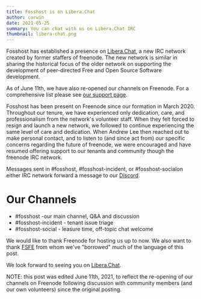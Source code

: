 ```yaml
---
title: Fosshost is on Libera.Chat
author: corwin
date: 2021-05-25
summary: You can chat with us on Libera.Chat IRC
thumbnail: libera-chat.png
---
```


Fosshost has established a presence on [Libera.Chat](https://libera.chat), a new IRC network created by former staffers of freenode.  The new network is similar in sharing the historical focus of the older network on supporting the development of peer-directed Free and Open Source Software development.

As of June 11th, we have also re-opened our channels on Freenode.   For a comprehensive list please see [our support page](https://docs.fosshost.org/about/support).

Fosshost has been present on Freenode since our formation in March 2020.  Throughout our tenure, we have experienced only dedication, care, and professionalism from the network's volunteer staff. When they felt forced to resign and launch a new network, we followed to continue experiencing the same level of care and dedication.  When Andrew Lee then reached out to make personal contact, and to listen to (and since act from) our specific concerns regarding the future of freenode, we were encouraged and have resumed offering support to our tenants and community though the freenode IRC network.

Messages sent in #fosshost, #fosshost-incident, or #fosshost-socialon either IRC network forward a message to our [Discord](https://discord.gg/pEU5eZ9hhh).

# Our Channels

 * #fosshost -our main channel, Q&A and discussion
 * #fosshost-incident - tenant issue triage
 * #fosshost-social - leasure time, off-topic chat welcome

We would like to thank Freenode for hosting us up to now.  We also want to thank [FSFE](https://fsfe.org/) from whom we've "borrowed" much of the language of this post.

We look forward to seeing you on [Libera.Chat](https://libera.chat).

NOTE: this post was edited June 11th, 2021, to reflect the re-opening of our channels on Freenode following discussion with community members (and our own volunteers) since the original posting.
